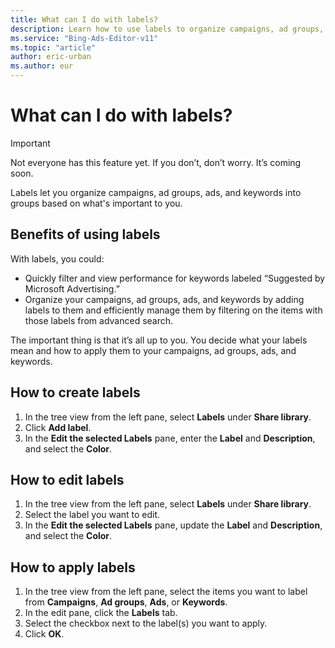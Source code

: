 ```yaml
---
title: What can I do with labels?
description: Learn how to use labels to organize campaigns, ad groups, ads, and keywords into groups based on whatever is important to you.
ms.service: "Bing-Ads-Editor-v11"
ms.topic: "article"
author: eric-urban
ms.author: eur
---
```


# What can I do with labels?

> [!IMPORTANT]
> Not everyone has this feature yet. If you don’t, don’t worry. It’s coming soon.

Labels let you organize campaigns, ad groups, ads, and keywords into groups based on what's important to you.

## Benefits of using labels
With labels, you could:

- Quickly filter and view performance for keywords labeled “Suggested by Microsoft Advertising.”
- Organize your campaigns, ad groups, ads, and keywords by adding labels to them and efficiently manage them by filtering on the items with those labels from advanced search.

The important thing is that it’s all up to you. You decide what your labels mean and how to apply them to your campaigns, ad groups, ads, and keywords.

## How to create labels
1. In the tree view from the left pane, select **Labels** under **Share library**.
1. Click **Add label**.
1. In the **Edit the selected Labels** pane, enter the **Label** and **Description**, and select the **Color**.

## How to edit labels
1. In the tree view from the left pane, select **Labels** under **Share library**.
1. Select the label you want to edit.
1. In the **Edit the selected Labels** pane, update the **Label** and **Description**, and select the **Color**.

## How to apply labels
1. In the tree view from the left pane, select the items you want to label from **Campaigns**, **Ad groups**, **Ads**, or **Keywords**.
1. In the edit pane, click the **Labels** tab.
1. Select the checkbox next to the label(s) you want to apply.
1. Click **OK**.


